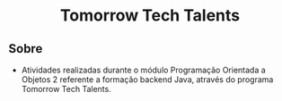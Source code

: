 <h1 align="center">Tomorrow Tech Talents</h1>

## Sobre
- Atividades realizadas durante o módulo Programação Orientada a Objetos 2 referente a formação backend Java, através do programa Tomorrow Tech Talents.
